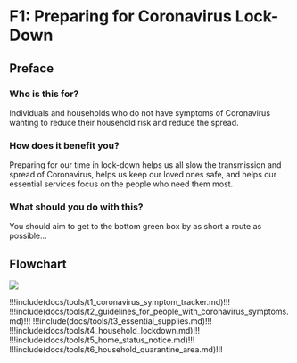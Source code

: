 # F1: Preparing for Coronavirus Lock-Down

## Preface

### Who is this for?

Individuals and households who do not have symptoms of Coronavirus wanting to reduce their household risk and reduce the spread.

### How does it benefit you?

Preparing for our time in lock-down helps us all slow the transmission and spread of Coronavirus, helps us keep our loved ones safe, and helps our essential services focus on the people who need them most.

### What should you do with this?

You should aim to get to the bottom green box by as short a route as possible...

## Flowchart

![](https://i.imgur.com/G8J791e.png)

!!!include(docs/tools/t1_coronavirus_symptom_tracker.md)!!!
!!!include(docs/tools/t2_guidelines_for_people_with_coronavirus_symptoms.md)!!!
!!!include(docs/tools/t3_essential_supplies.md)!!!
!!!include(docs/tools/t4_household_lockdown.md)!!!
!!!include(docs/tools/t5_home_status_notice.md)!!!
!!!include(docs/tools/t6_household_quarantine_area.md)!!!

